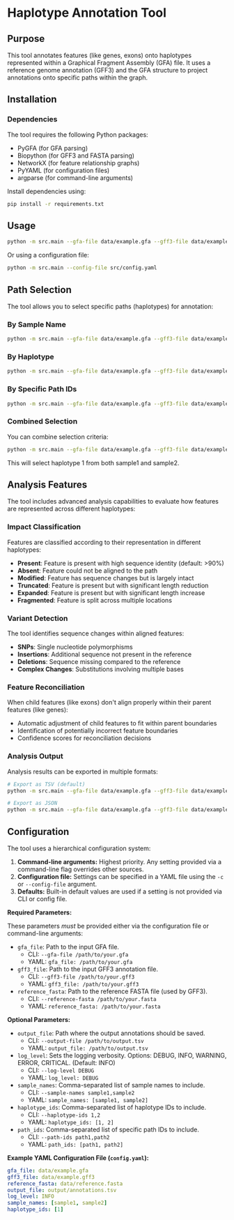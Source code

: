 # Haplotype Annotation Tool

## Purpose

This tool annotates features (like genes, exons) onto haplotypes represented within a Graphical Fragment Assembly (GFA) file. It uses a reference genome annotation (GFF3) and the GFA structure to project annotations onto specific paths within the graph.

## Installation

### Dependencies

The tool requires the following Python packages:
- PyGFA (for GFA parsing)
- Biopython (for GFF3 and FASTA parsing)
- NetworkX (for feature relationship graphs)
- PyYAML (for configuration files)
- argparse (for command-line arguments)

Install dependencies using:

```bash
pip install -r requirements.txt
```

## Usage

```bash
python -m src.main --gfa-file data/example.gfa --gff3-file data/example.gff3 --reference-fasta data/reference.fasta
```

Or using a configuration file:

```bash
python -m src.main --config-file src/config.yaml
```

## Path Selection

The tool allows you to select specific paths (haplotypes) for annotation:

### By Sample Name

```bash
python -m src.main --gfa-file data/example.gfa --gff3-file data/example.gff3 --reference-fasta data/reference.fasta --sample-names sample1,sample2
```

### By Haplotype

```bash
python -m src.main --gfa-file data/example.gfa --gff3-file data/example.gff3 --reference-fasta data/reference.fasta --haplotype-ids 1
```

### By Specific Path IDs

```bash
python -m src.main --gfa-file data/example.gfa --gff3-file data/example.gff3 --reference-fasta data/reference.fasta --path-ids path1,path2
```

### Combined Selection

You can combine selection criteria:

```bash
python -m src.main --gfa-file data/example.gfa --gff3-file data/example.gff3 --reference-fasta data/reference.fasta --sample-names sample1,sample2 --haplotype-ids 1
```

This will select haplotype 1 from both sample1 and sample2.

## Analysis Features

The tool includes advanced analysis capabilities to evaluate how features are represented across different haplotypes:

### Impact Classification

Features are classified according to their representation in different haplotypes:

- **Present**: Feature is present with high sequence identity (default: >90%)
- **Absent**: Feature could not be aligned to the path
- **Modified**: Feature has sequence changes but is largely intact
- **Truncated**: Feature is present but with significant length reduction
- **Expanded**: Feature is present but with significant length increase
- **Fragmented**: Feature is split across multiple locations

### Variant Detection

The tool identifies sequence changes within aligned features:

- **SNPs**: Single nucleotide polymorphisms
- **Insertions**: Additional sequence not present in the reference
- **Deletions**: Sequence missing compared to the reference
- **Complex Changes**: Substitutions involving multiple bases

### Feature Reconciliation

When child features (like exons) don't align properly within their parent features (like genes):

- Automatic adjustment of child features to fit within parent boundaries
- Identification of potentially incorrect feature boundaries
- Confidence scores for reconciliation decisions

### Analysis Output

Analysis results can be exported in multiple formats:

```bash
# Export as TSV (default)
python -m src.main --gfa-file data/example.gfa --gff3-file data/example.gff3 --reference-fasta data/reference.fasta --output-file results.tsv

# Export as JSON
python -m src.main --gfa-file data/example.gfa --gff3-file data/example.gff3 --reference-fasta data/reference.fasta --output-file results.json --output-format json
```

## Configuration

The tool uses a hierarchical configuration system:

1.  **Command-line arguments:** Highest priority. Any setting provided via a command-line flag overrides other sources.
2.  **Configuration file:** Settings can be specified in a YAML file using the `-c` or `--config-file` argument.
3.  **Defaults:** Built-in default values are used if a setting is not provided via CLI or config file.

**Required Parameters:**

These parameters *must* be provided either via the configuration file or command-line arguments:

*   `gfa_file`: Path to the input GFA file.
    *   CLI: `--gfa-file /path/to/your.gfa`
    *   YAML: `gfa_file: /path/to/your.gfa`
*   `gff3_file`: Path to the input GFF3 annotation file.
    *   CLI: `--gff3-file /path/to/your.gff3`
    *   YAML: `gff3_file: /path/to/your.gff3`
*   `reference_fasta`: Path to the reference FASTA file (used by GFF3).
    *   CLI: `--reference-fasta /path/to/your.fasta`
    *   YAML: `reference_fasta: /path/to/your.fasta`

**Optional Parameters:**

*   `output_file`: Path where the output annotations should be saved.
    *   CLI: `--output-file /path/to/output.tsv`
    *   YAML: `output_file: /path/to/output.tsv`
*   `log_level`: Sets the logging verbosity. Options: DEBUG, INFO, WARNING, ERROR, CRITICAL. (Default: INFO)
    *   CLI: `--log-level DEBUG`
    *   YAML: `log_level: DEBUG`
*   `sample_names`: Comma-separated list of sample names to include.
    *   CLI: `--sample-names sample1,sample2`
    *   YAML: `sample_names: [sample1, sample2]`
*   `haplotype_ids`: Comma-separated list of haplotype IDs to include.
    *   CLI: `--haplotype-ids 1,2`
    *   YAML: `haplotype_ids: [1, 2]`
*   `path_ids`: Comma-separated list of specific path IDs to include.
    *   CLI: `--path-ids path1,path2`
    *   YAML: `path_ids: [path1, path2]`

**Example YAML Configuration File (`config.yaml`):**

```yaml
gfa_file: data/example.gfa
gff3_file: data/example.gff3
reference_fasta: data/reference.fasta
output_file: output/annotations.tsv
log_level: INFO
sample_names: [sample1, sample2]
haplotype_ids: [1]
```

